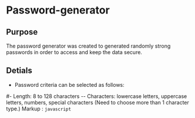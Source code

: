 # Password-generator

## Purpose
The password generator was created to generated randomly strong passwords in order to access and keep the data secure.

## Detials
- Password criteria can be selected as follows:

#- Length: 8 to 128 characters
-- Characters: lowercase letters, uppercase letters, numbers, special characters (Need to choose more than 1 character type.)
Markup : ```javascript
         ```
